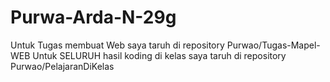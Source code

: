 # Purwa-Arda-N-29g
Untuk Tugas membuat Web saya taruh di repository Purwao/Tugas-Mapel-WEB
Untuk SELURUH hasil koding di kelas saya taruh di repository Purwao/PelajaranDiKelas
